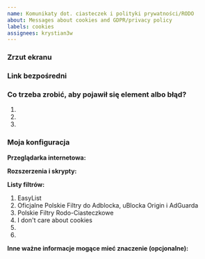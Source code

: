 ```yaml
---
name: Komunikaty dot. ciasteczek i polityki prywatności/RODO
about: Messages about cookies and GDPR/privacy policy
labels: cookies
assignees: krystian3w
---
```


<!--
Dziękujemy za zgłoszenie na rzecz Polskich Filtrów do Adblocka, uBlocka Origin i AdGuarda.
Przed podjęciem jakiegokolwiek działania koniecznie zapoznaj się z CONTRIBUTING.md
Thanks for reporting to Polish Filters for AdBlock, uBlock and AdGuard.
-->

### Zrzut ekranu <!--Screenshot-->
<!--
Przeciągnij i upuść tutaj swój zrzut lub zamieść do niego link.
Drag and drop your screenshot here or place a link to it.
-->

### Link bezpośredni <!--Direct link-->
<!--
Wstaw tutaj link bezpośredni do strony, na której występuje element albo błąd.
Insert here a direct link to the page, where the element or bug occurs.
-->

<!--What do you need to do to appear an element or a bug?-->
### Co trzeba zrobić, aby pojawił się element albo błąd?
1. 
2. 
3. 


### Moja konfiguracja <!--My configuration-->

**Przeglądarka internetowa:** <!--Web browser-->

**Rozszerzenia i skrypty:** <!--Extensions and scripts-->

**Listy filtrów:** <!--Filter lists-->
1. EasyList
2. Oficjalne Polskie Filtry do Adblocka, uBlocka Origin i AdGuarda <!--Official Polish Filters For AdBlock, uBlock Origin and AdGuard-->
3. Polskie Filtry Rodo-Ciasteczkowe <!--Polish GDPR-Cookies Filters-->
4. I don't care about cookies
5. 
6. 

<!--Other important information that may be relevant (optional)-->
**Inne ważne informacje mogące mieć znaczenie (opcjonalne):**

